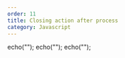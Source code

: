 ```yaml
---
order: 11
title: Closing action after process
category: Javascript
---
```


echo("<script>alert('$msg');history.back();</script>");
echo("<script>JavaScript:window.close();</script>");
echo("<script>JavaScript:window.close();window.opener.top.location.reload()</script>");


